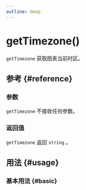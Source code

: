 ```yaml
---
outline: deep
---
```


# getTimezone()
`getTimezone` 获取图表当前时区。

## 参考 {#reference}
<!--@include: @/@views/api/references/instance/getTimezone.md-->

### 参数
`getTimezone` 不接收任何参数。

### 返回值
`getTimezone` 返回 `string` 。

## 用法 {#usage}
<script setup>
import GetTimezone from '../../@views/api/samples/getTimezone/index.vue'
</script>

### 基本用法 {#basic}
<GetTimezone/>
